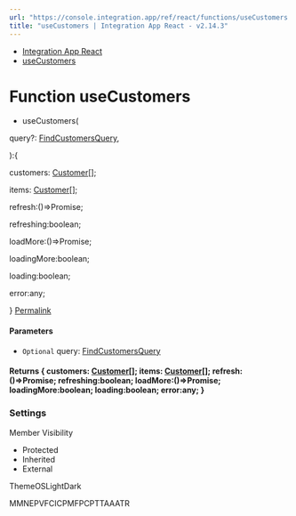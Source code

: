```yaml
---
url: "https://console.integration.app/ref/react/functions/useCustomers.html"
title: "useCustomers | Integration App React - v2.14.3"
---
```


- [Integration App React](https://console.integration.app/ref/react/index.html)
- [useCustomers](https://console.integration.app/ref/react/functions/useCustomers.html)

# Function useCustomers

- useCustomers(

query?: [FindCustomersQuery](https://console.integration.app/ref/react/types/FindCustomersQuery.html),

):{

customers: [Customer](https://console.integration.app/ref/react/types/Customer.html)\[\];

items: [Customer](https://console.integration.app/ref/react/types/Customer.html)\[\];

refresh:()=>Promise<void>;

refreshing:boolean;

loadMore:()=>Promise<void>;

loadingMore:boolean;

loading:boolean;

error:any;

} [Permalink](https://console.integration.app/ref/react/functions/useCustomers.html#usecustomers)





#### Parameters



- `Optional` query: [FindCustomersQuery](https://console.integration.app/ref/react/types/FindCustomersQuery.html)

#### Returns {  customers: [Customer](https://console.integration.app/ref/react/types/Customer.html)\[\];  items: [Customer](https://console.integration.app/ref/react/types/Customer.html)\[\];  refresh:()=>Promise<void>;  refreshing:boolean;  loadMore:()=>Promise<void>;  loadingMore:boolean;  loading:boolean;  error:any;  }

### Settings

Member Visibility

- Protected
- Inherited
- External

ThemeOSLightDark

MMNEPVFCICPMFPCPTTAAATR